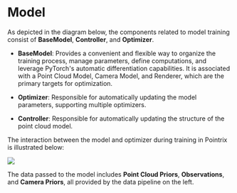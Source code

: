 # Model

As depicted in the diagram below, the components related to model training consist of **BaseModel**, **Controller**, and **Optimizer**.

- **BaseModel**: Provides a convenient and flexible way to organize the training process, manage parameters, define computations, and leverage PyTorch's automatic differentiation capabilities. It is associated with a Point Cloud Model, Camera Model, and Renderer, which are the primary targets for optimization.
  
- **Optimizer**: Responsible for automatically updating the model parameters, supporting multiple optimizers.
  
- **Controller**: Responsible for automatically updating the structure of the point cloud model.

The interaction between the model and optimizer during training in Pointrix is illustrated below:

![](../../images/model.png)

The data passed to the model includes **Point Cloud Priors**, **Observations**, and **Camera Priors**, all provided by the data pipeline on the left.